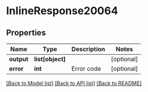 # InlineResponse20064

## Properties
Name | Type | Description | Notes
------------ | ------------- | ------------- | -------------
**output** | **list[object]** |  | [optional] 
**error** | **int** | Error code | [optional] 

[[Back to Model list]](../README.md#documentation-for-models) [[Back to API list]](../README.md#documentation-for-api-endpoints) [[Back to README]](../README.md)


